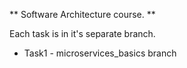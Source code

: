 ** Software Architecture course. **

Each task is in it's separate branch.
* Task1 - microservices_basics branch 
